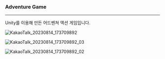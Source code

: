 ### **Adventure Game**

------

Unity를 이용해 만든 어드벤쳐 액션 게임입니다.



![KakaoTalk_20230814_173709892](https://github.com/gws1017/Unity_AdventureGame/assets/65538479/599d5f4c-8147-41dd-aa5a-5a86c46209bb)

![KakaoTalk_20230814_173709892_03](https://github.com/gws1017/Unity_AdventureGame/assets/65538479/605b940b-015b-4e60-94bb-647673d737be)

![KakaoTalk_20230814_173709892_02](https://github.com/gws1017/Unity_AdventureGame/assets/65538479/42861450-0a28-47c1-8026-f1f393c741d5)
